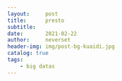 ```yaml
---
layout:     post
title:      presto
subtitle:   
date:       2021-02-22
author:     neverset
header-img: img/post-bg-kuaidi.jpg
catalog: true
tags:
    - big datas
---
```


